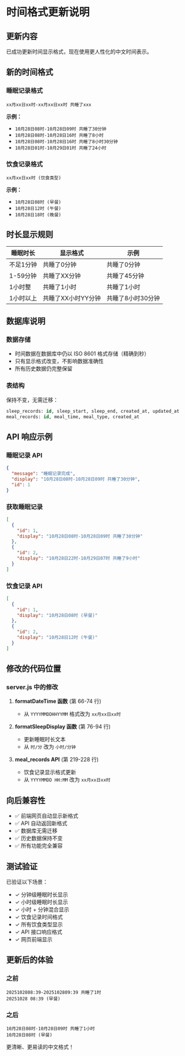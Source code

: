 # 时间格式更新说明

## 更新内容

已成功更新时间显示格式，现在使用更人性化的中文时间表示。

## 新的时间格式

### 睡眠记录格式
```
xx月xx日xx时-xx月xx日xx时 共睡了xxx
```

**示例：**
- `10月28日08时-10月28日09时 共睡了30分钟`
- `10月28日08时-10月28日16时 共睡了8小时`
- `10月28日08时-10月28日16时 共睡了8小时30分钟`
- `10月28日01时-10月29日01时 共睡了24小时`

### 饮食记录格式
```
xx月xx日xx时 (饮食类型)
```

**示例：**
- `10月28日08时 (早餐)`
- `10月28日12时 (午餐)`
- `10月28日18时 (晚餐)`

## 时长显示规则

| 睡眠时长 | 显示格式 | 示例 |
|---------|--------|------|
| 不足1分钟 | 共睡了0分钟 | 共睡了0分钟 |
| 1-59分钟 | 共睡了XX分钟 | 共睡了45分钟 |
| 1小时整 | 共睡了1小时 | 共睡了1小时 |
| 1小时以上 | 共睡了XX小时YY分钟 | 共睡了8小时30分钟 |

## 数据库说明

### 数据存储
- 时间数据在数据库中仍以 ISO 8601 格式存储（精确到秒）
- 只有显示格式改变，不影响数据准确性
- 所有历史数据仍完整保留

### 表结构
保持不变，无需迁移：
```sql
sleep_records: id, sleep_start, sleep_end, created_at, updated_at
meal_records: id, meal_time, meal_type, created_at
```

## API 响应示例

### 睡眠记录 API
```json
{
  "message": "睡眠记录完成",
  "display": "10月28日08时-10月28日09时 共睡了30分钟",
  "id": 1
}
```

### 获取睡眠记录
```json
[
  {
    "id": 1,
    "display": "10月28日08时-10月28日09时 共睡了30分钟"
  },
  {
    "id": 2,
    "display": "10月28日22时-10月29日07时 共睡了9小时"
  }
]
```

### 饮食记录 API
```json
[
  {
    "id": 1,
    "display": "10月28日08时 (早餐)"
  },
  {
    "id": 2,
    "display": "10月28日12时 (午餐)"
  }
]
```

## 修改的代码位置

### server.js 中的修改

1. **formatDateTime 函数** (第 66-74 行)
   - 从 `YYYYMMDDHHYYMM` 格式改为 `xx月xx日xx时`

2. **formatSleepDisplay 函数** (第 76-94 行)
   - 更新睡眠时长文本
   - 从 `时/分` 改为 `小时/分钟`

3. **meal_records API** (第 219-228 行)
   - 饮食记录显示格式更新
   - 从 `YYYYMMDD HH:MM` 改为 `xx月xx日xx时`

## 向后兼容性

- ✅ 前端网页自动显示新格式
- ✅ API 自动返回新格式
- ✅ 数据库无需迁移
- ✅ 历史数据保持不变
- ✅ 所有功能完全兼容

## 测试验证

已验证以下场景：
- ✓ 分钟级睡眠时长显示
- ✓ 小时级睡眠时长显示
- ✓ 小时 + 分钟混合显示
- ✓ 饮食记录时间格式
- ✓ 所有饮食类型显示
- ✓ API 接口响应格式
- ✓ 网页前端显示

## 更新后的体验

### 之前
```
2025102808:39-2025102809:39 共睡了1时
20251028 08:39 (早餐)
```

### 之后
```
10月28日08时-10月28日09时 共睡了1小时
10月28日08时 (早餐)
```

更清晰、更易读的中文格式！
